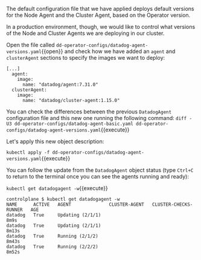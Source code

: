 The default configuration file that we have applied deploys default versions for the Node Agent and the Cluster Agent, based on the Operator version.

In a production environment, though, we would like to control what versions of the Node and Cluster Agents we are deploying in our cluster.

Open the file called `dd-operator-configs/datadog-agent-versions.yaml`{{open}} and check how we have added an `agent` and `clusterAgent` sections to specify the images we want to deploy:

```
[...]
  agent:
    image:
      name: "datadog/agent:7.31.0"
  clusterAgent:
    image:
      name: "datadog/cluster-agent:1.15.0"
```

You can check the differences between the previous `DatadogAgent` configuration file and this new one running the following command: `diff -U3 dd-operator-configs/datadog-agent-basic.yaml dd-operator-configs/datadog-agent-versions.yaml`{{execute}}

Let's apply this new object description:

`kubectl apply -f dd-operator-configs/datadog-agent-versions.yaml`{{execute}}

You can follow the update from the `DatadogAgent` object status (type `Ctrl+C` to return to the terminal once you can see the agents running and ready):

`kubectl get datadogagent -w`{{execute}}

```
controlplane $ kubectl get datadogagent -w
NAME      ACTIVE   AGENT              CLUSTER-AGENT   CLUSTER-CHECKS-RUNNER   AGE
datadog   True     Updating (2/1/1)                                           8m9s
datadog   True     Updating (2/1/1)                                           8m13s
datadog   True     Running (2/1/2)                                            8m43s
datadog   True     Running (2/2/2)                                            8m52s
